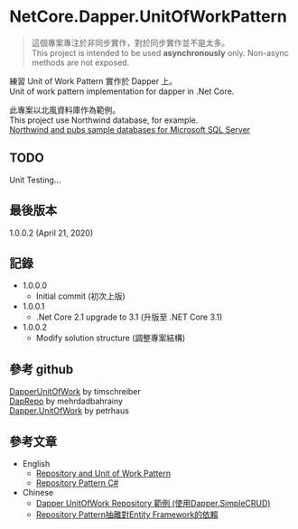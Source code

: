# NetCore.Dapper.UnitOfWorkPattern
> 這個專案專注於非同步實作，對於同步實作並不是太多。  
> This project is intended to be used **asynchronously** only. Non-async methods are not exposed.  

練習 Unit of Work Pattern 實作於 Dapper 上。  
Unit of work pattern implementation for dapper in .Net Core.  

此專案以北風資料庫作為範例。  
This project use Northwind database, for example.  
[Northwind and pubs sample databases for Microsoft SQL Server](https://github.com/microsoft/sql-server-samples/tree/master/samples/databases/northwind-pubs)

## TODO
Unit Testing...  

## 最後版本
1.0.0.2 (April 21, 2020)
## 記錄
* 1.0.0.0
  * Initial commit (初次上版)
* 1.0.0.1
  * .Net Core 2.1 upgrade to 3.1 (升版至 .NET Core 3.1)
* 1.0.0.2
  * Modify solution structure (調整專案結構)
## 參考 github
[DapperUnitOfWork](https://github.com/timschreiber/DapperUnitOfWork) by timschreiber  
[DapRepo](https://github.com/mehrdadbahrainy/DapRepo) by mehrdadbahrainy  
[Dapper.UnitOfWork](https://github.com/outmatic/Dapper.UnitOfWork) by petrhaus  
## 參考文章
* English
  * [Repository and Unit of Work Pattern](https://www.programmingwithwolfgang.com/repository-and-unit-of-work-pattern/)  
  * [Repository Pattern C#](https://kudchikarsk.com/repository-pattern-csharp/)  
* Chinese
  * [Dapper UnitOfWork Repository 範例 (使用Dapper.SimpleCRUD)](http://gn870988-blog.logdown.com/posts/7816198-example-of-c-dapper-unitofwork-repository-using-dappersimplecrud)
  * [Repository Pattern抽離對Entity Framework的依賴](https://ithelp.ithome.com.tw/articles/10157484)  
